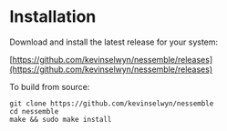 # Installation

Download and install the latest release for your system:

[https://github.com/kevinselwyn/nessemble/releases](https://github.com/kevinselwyn/nessemble/releases)

To build from source:

```text
git clone https://github.com/kevinselwyn/nessemble
cd nessemble
make && sudo make install
```
